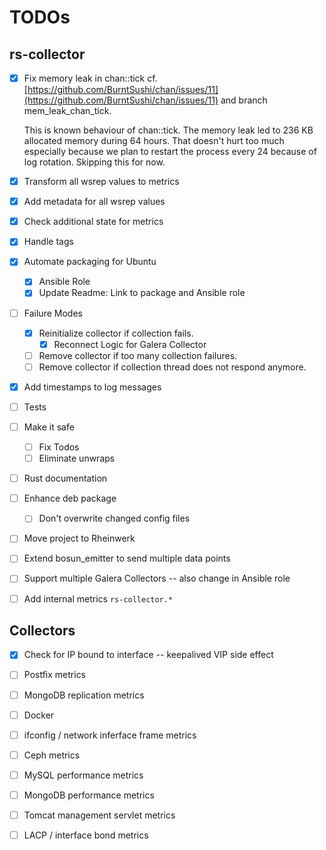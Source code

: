 # TODOs

## rs-collector

- [x] Fix memory leak in chan::tick
  cf. [https://github.com/BurntSushi/chan/issues/11](https://github.com/BurntSushi/chan/issues/11) and branch mem_leak_chan_tick.

  This is known behaviour of chan::tick. The memory leak led to 236 KB allocated memory during 64 hours. That doesn't hurt too much especially because we plan to restart the process every 24 because of log rotation. Skipping this for now.

- [x] Transform all wsrep values to metrics
- [x] Add metadata for all wsrep values
- [x] Check additional state for metrics
- [x] Handle tags
- [x] Automate packaging for Ubuntu
  - [x] Ansible Role
  - [x] Update Readme: Link to package and Ansible role
- [ ] Failure Modes
  - [x] Reinitialize collector if collection fails.
    - [x] Reconnect Logic for Galera Collector
  - [ ] Remove collector if too many collection failures.
  - [ ] Remove collector if collection thread does not respond anymore.
- [x] Add timestamps to log messages
- [ ] Tests
- [ ] Make it safe
  - [ ] Fix Todos
  - [ ] Eliminate unwraps
- [ ] Rust documentation
- [ ] Enhance deb package
  - [ ] Don't overwrite changed config files
- [ ] Move project to Rheinwerk
- [ ] Extend bosun_emitter to send multiple data points
- [ ] Support multiple Galera Collectors -- also change in Ansible role
- [ ] Add internal metrics `rs-collector.*`

## Collectors

- [x] Check for IP bound to interface -- keepalived VIP side effect
- [ ] Postfix metrics
- [ ] MongoDB replication metrics
- [ ] Docker
- [ ] ifconfig / network inferface frame metrics

- [ ] Ceph metrics
- [ ] MySQL performance metrics
- [ ] MongoDB performance metrics
- [ ] Tomcat management servlet metrics
- [ ] LACP / interface bond metrics

